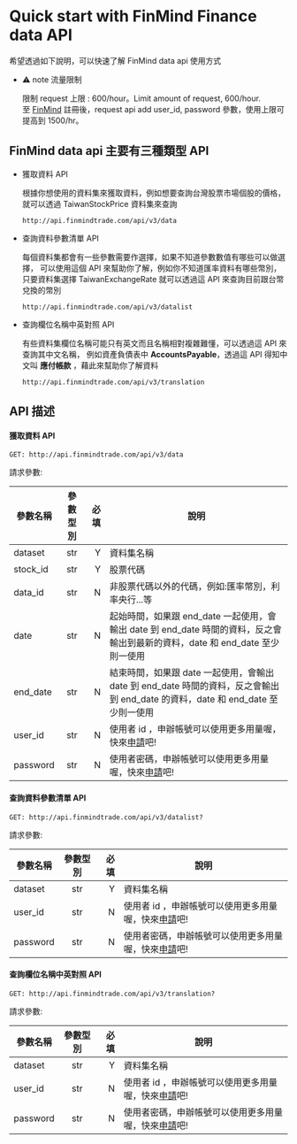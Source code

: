 # Quick start with FinMind Finance data API

希望透過如下說明，可以快速了解 FinMind data api 使用方式

* :warning: note 流量限制

    限制 request 上限 : 600/hour。Limit amount of request, 600/hour. <br>
    至 [FinMind](https://finmindtrade.com/register.html) 註冊後，request api add user_id, password 參數，使用上限可提高到 1500/hr。

## FinMind data api 主要有三種類型 API

- 獲取資料 API

    根據你想使用的資料集來獲取資料，例如想要查詢台灣股票市場個股的價格，就可以透過 TaiwanStockPrice 資料集來查詢
    
    ```
    http://api.finmindtrade.com/api/v3/data
    ```

- 查詢資料參數清單 API

    每個資料集都會有一些參數需要作選擇，如果不知道參數數值有哪些可以做選擇，
    可以使用這個 API 來幫助你了解，例如你不知道匯率資料有哪些幣別，
    只要資料集選擇 TaiwanExchangeRate 就可以透過這 API 來查詢目前跟台幣兌換的幣別

    ```
    http://api.finmindtrade.com/api/v3/datalist
    ```

- 查詢欄位名稱中英對照 API

    有些資料集欄位名稱可能只有英文而且名稱相對複雜難懂，可以透過這 API 來查詢其中文名稱，
    例如資產負債表中 **AccountsPayable**，透過這 API 得知中文叫 **應付帳款** ，藉此來幫助你了解資料 

    ```
    http://api.finmindtrade.com/api/v3/translation
    ```

## API 描述

#### 獲取資料 API

```
GET: http://api.finmindtrade.com/api/v3/data

```

請求參數:

參數名稱       | 參數型別  | 必填	| 說明
--------------|:-----:|-----:|------------------------
dataset       | str |  Y | 資料集名稱
stock_id      | str |  Y | 股票代碼
data_id       | str |  N | 非股票代碼以外的代碼，例如:匯率幣別，利率央行...等 
date          | str |  N | 起始時間，如果跟 end_date 一起使用，會輸出 date 到 end_date 時間的資料，反之會輸出到最新的資料，date 和 end_date 至少則一使用
end_date      | str |  N | 結束時間，如果跟 date  一起使用，會輸出 date 到 end_date 時間的資料，反之會輸出到 end_date 的資料，date 和 end_date 至少則一使用
user_id       | str |  N | 使用者 id ，申辦帳號可以使用更多用量喔，快來[申請](https://finmindtrade.com/login.html)吧!
password      | str |  N | 使用者密碼，申辦帳號可以使用更多用量喔，快來[申請](https://finmindtrade.com/login.html)吧!

#### 查詢資料參數清單 API

```
GET: http://api.finmindtrade.com/api/v3/datalist?
```

請求參數:

參數名稱       | 參數型別  | 必填	| 說明
--------------|:-----:|-----:|------------------------
dataset       | str |  Y | 資料集名稱
user_id       | str |  N | 使用者 id ，申辦帳號可以使用更多用量喔，快來[申請](https://finmindtrade.com/login.html)吧!
password      | str |  N | 使用者密碼，申辦帳號可以使用更多用量喔，快來[申請](https://finmindtrade.com/login.html)吧!

#### 查詢欄位名稱中英對照 API

```
GET: http://api.finmindtrade.com/api/v3/translation?
```

請求參數:

參數名稱       | 參數型別  | 必填	| 說明
--------------|:-----:|-----:|------------------------
dataset       | str |  Y | 資料集名稱
user_id       | str |  N | 使用者 id ，申辦帳號可以使用更多用量喔，快來[申請](https://finmindtrade.com/login.html)吧!
password      | str |  N | 使用者密碼，申辦帳號可以使用更多用量喔，快來[申請](https://finmindtrade.com/login.html)吧!


